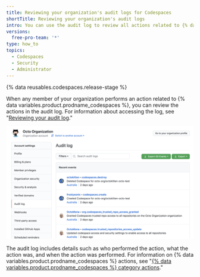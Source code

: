 ```yaml
---
title: Reviewing your organization's audit logs for Codespaces
shortTitle: Reviewing your organization's audit logs 
intro: You can use the audit log to review all actions related to {% data variables.product.prodname_codespaces %}.
versions:
  free-pro-team: '*'
type: how_to
topics:
  - Codespaces
  - Security
  - Administrator
---
```


{% data reusables.codespaces.release-stage %}

When any member of your organization performs an action related to {% data variables.product.prodname_codespaces %}, you can review the actions in the audit log. For information about accessing the log, see "[Reviewing your audit log](/organizations/keeping-your-organization-secure/reviewing-the-audit-log-for-your-organization#accessing-the-audit-log)."

![Audit log with Codespaces information](/assets/images/help/settings/codespaces-audit-log-org.png)

The audit log includes details such as who performed the action, what the action was, and when the action was performed. For information on {% data variables.product.prodname_codespaces %} actions, see "[{% data variables.product.prodname_codespaces %} category actions](/organizations/keeping-your-organization-secure/reviewing-the-audit-log-for-your-organization#codespaces-category-actions)."
